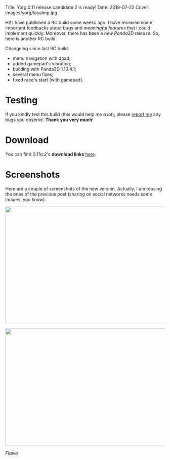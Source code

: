 Title: Yorg 0.11 release candidate 2 is ready!
Date: 2019-07-22
Cover: images/yorg/localmp.jpg

Hi! I have published a RC build some weeks ago. I have received some important feedbacks about bugs and *meaningful features* that I could implement quickly. Moreover, there has been a *new Panda3D release*. So, here is another RC build.

Changelog since last RC build:

* menu navigation with dpad;
* added gamepad's vibration;
* building with Panda3D 1.10.4.1;
* several menu fixes;
* fixed race's start (with gamepad).

Testing
=======

If you kindly test this build (this would help me *a lot*), please [report me]({filename}/pages/about.md) any bugs you observe. **Thank you very much**!


Download
========

You can find *0.11rc2*'s **download links** [here](http://www.ya2tech.it).


Screenshots
===========

Here are a couple of screenshots of the new version. Actually, I am reusing the ones of the previous post (sharing on social networks needs some images, you know).

<p align="center"><a href="{filename}/images/yorg/localmp.jpg"><img src="{filename}/images/yorg/localmp.jpg" width="660" height="371" /></a></p>

<p align="center"><a href="{filename}/images/yorg/particles1.jpg"><img src="{filename}/images/yorg/particles1.jpg" width="660" height="371" /></a></p>


*Flavio*